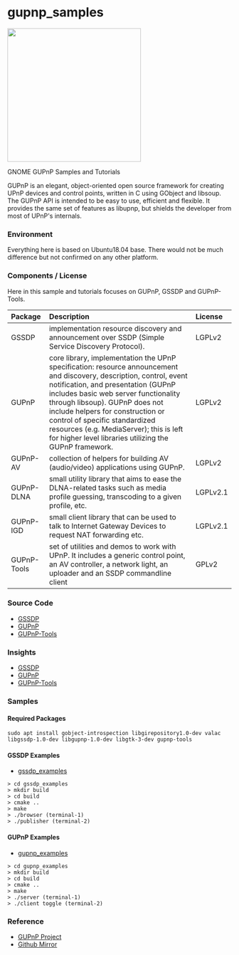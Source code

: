 # gupnp_samples

<img src="https://wiki.gnome.org/Projects/GUPnP?action=AttachFile&do=get&target=gupnp_logo.png" width="300">

GNOME GUPnP Samples and Tutorials

GUPnP is an elegant, object-oriented open source framework for creating UPnP devices and control points, written in C using GObject and libsoup. The GUPnP API is intended to be easy to use, efficient and flexible. It provides the same set of features as libupnp, but shields the developer from most of UPnP's internals.

### Environment

Everything here is based on Ubuntu18.04 base. There would not be much difference but not confirmed on any other platform.

### Components / License

Here in this sample and tutorials focuses on GUPnP, GSSDP and GUPnP-Tools.

| Package | Description | License
| :--- | :--- | :--- |
| GSSDP | implementation resource discovery and announcement over SSDP (Simple Service Discovery Protocol). | LGPLv2 |
| GUPnP | core library, implementation the UPnP specification: resource announcement and discovery, description, control, event notification, and presentation (GUPnP includes basic web server functionality through libsoup). GUPnP does not include helpers for construction or control of specific standardized resources (e.g. MediaServer); this is left for higher level libraries utilizing the GUPnP framework. | LGPLv2 |
| GUPnP-AV | collection of helpers for building AV (audio/video) applications using GUPnP. | LGPLv2 |
| GUPnP-DLNA | small utility library that aims to ease the DLNA-related tasks such as media profile guessing, transcoding to a given profile, etc. | LGPLv2.1 |
| GUPnP-IGD | small client library that can be used to talk to Internet Gateway Devices to request NAT forwarding etc. | LGPLv2.1 |
| GUPnP-Tools | set of utilities and demos to work with UPnP. It includes a generic control point, an AV controller, a network light, an uploader and an SSDP commandline client | GPLv2

### Source Code

- [GSSDP](https://github.com/GNOME/gssdp)
- [GUPnP](https://github.com/GNOME/gupnp)
- [GUPnP-Tools](https://github.com/GNOME/gupnp-tools)

### Insights

- [GSSDP](./doc/gssdp.md)
- [GUPnP](./doc/gupnp.md)
- [GUPnP-Tools](./doc/gupnp-tools.md)

### Samples

#### Required Packages

```
sudo apt install gobject-introspection libgirepository1.0-dev valac libgssdp-1.0-dev libgupnp-1.0-dev libgtk-3-dev gupnp-tools
```

#### GSSDP Examples

- [gssdp_examples](./gssdp_examples)

```
> cd gssdp_examples
> mkdir build
> cd build
> cmake ..
> make
> ./browser (terminal-1)
> ./publisher (terminal-2)
```

#### GUPnP Examples

- [gupnp_examples](./gupnp_examples)

```
> cd gupnp_examples
> mkdir build
> cd build
> cmake ..
> make
> ./server (terminal-1)
> ./client toggle (terminal-2)
```

### Reference

- [GUPnP Project](https://wiki.gnome.org/Projects/GUPnP)
- [Github Mirror](https://github.com/GNOME)
